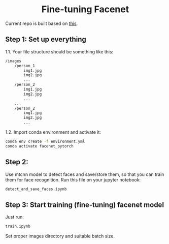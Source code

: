 <h1 align="center">Fine-tuning Facenet</h1>

Current repo is built based on [this](https://github.com/timesler/facenet-pytorch).

## Step 1: Set up everything

1.1. Your file structure should be something like this:

```bash
/images
    /person_1
        img1.jpg
        img2.jpg
        ...
    /person_2
        img1.jpg
        img2.jpg
        ...
    ...
    /person_2
        img1.jpg
        img2.jpg
        ...
```

1.2. Import conda environment and activate it:
```bash
conda env create -f environment.yml
conda activate facenet_pytorch
```

## Step 2: 

Use mtcnn model to detect faces and save/store them, so that you can train them for face recognition. Run this file on your jupyter notebook:

```bash
detect_and_save_faces.ipynb
```

## Step 3: Start training (fine-tuning) facenet model
Just run:

```bash
train.ipynb
```

Set proper images directory and suitable batch size.
